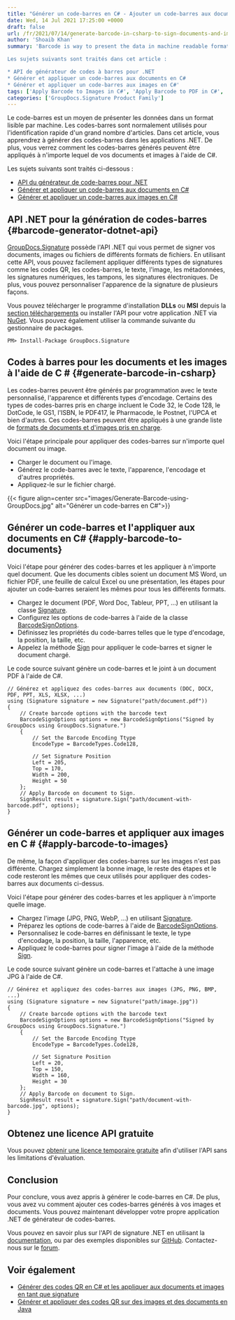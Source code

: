 ```yaml
---
title: "Générer un code-barres en C# - Ajouter un code-barres aux documents et aux images"
date: Wed, 14 Jul 2021 17:25:00 +0000
draft: false
url: /fr/2021/07/14/generate-barcode-in-csharp-to-sign-documents-and-images/
author: 'Shoaib Khan'
summary: 'Barcode is way to present the data in machine readable format. Barcodes are normally used for quick identification of large number of items. In this article, you will learn how to generate barcodes within .NET applications. Futher you will see, how the generated barcodes can be applied to any of your documents and images using C#.

Les sujets suivants sont traités dans cet article :

* API de générateur de codes à barres pour .NET
* Générer et appliquer un code-barres aux documents en C#
* Générer et appliquer un code-barres aux images en C#'
tags: ['Apply Barcode to Images in C#', 'Apply Barcode to PDF in C#', 'Generate Barcode in C#', 'Sign Documents with Barcode in C#', 'Sign Images with Barcode in C#']
categories: ['GroupDocs.Signature Product Family']
---
```


Le code-barres est un moyen de présenter les données dans un format lisible par machine. Les codes-barres sont normalement utilisés pour l'identification rapide d'un grand nombre d'articles. Dans cet article, vous apprendrez à générer des codes-barres dans les applications .NET. De plus, vous verrez comment les codes-barres générés peuvent être appliqués à n'importe lequel de vos documents et images à l'aide de C#.

Les sujets suivants sont traités ci-dessous :

* [API du générateur de code-barres pour .NET][1]
* [Générer et appliquer un code-barres aux documents en C#][2]
* [Générer et appliquer un code-barres aux images en C#][3]

## API .NET pour la génération de codes-barres {#barcode-generator-dotnet-api}

[GroupDocs.Signature][4] possède l'API .NET qui vous permet de signer vos documents, images ou fichiers de différents formats de fichiers. En utilisant cette API, vous pouvez facilement appliquer différents types de signatures comme les codes QR, les codes-barres, le texte, l'image, les métadonnées, les signatures numériques, les tampons, les signatures électroniques. De plus, vous pouvez personnaliser l'apparence de la signature de plusieurs façons.

Vous pouvez télécharger le programme d'installation **DLLs** ou **MSI** depuis la [section téléchargements][5] ou installer l'API pour votre application .NET via [NuGet][6]. Vous pouvez également utiliser la commande suivante du gestionnaire de packages.

```
PM> Install-Package GroupDocs.Signature
```

## Codes à barres pour les documents et les images à l'aide de C # {#generate-barcode-in-csharp}

Les codes-barres peuvent être générés par programmation avec le texte personnalisé, l'apparence et différents types d'encodage. Certains des types de codes-barres pris en charge incluent le Code 32, le Code 128, le DotCode, le GS1, l'ISBN, le PDF417, le Pharmacode, le Postnet, l'UPCA et bien d'autres. Ces codes-barres peuvent être appliqués à une grande liste de [formats de documents et d'images pris en charge][7].

Voici l'étape principale pour appliquer des codes-barres sur n'importe quel document ou image.

* Charger le document ou l'image.
* Générez le code-barres avec le texte, l'apparence, l'encodage et d'autres propriétés.
* Appliquez-le sur le fichier chargé.



{{< figure align=center src="images/Generate-Barcode-using-GroupDocs.jpg" alt="Générer un code-barres en C#">}}


## Générer un code-barres et l'appliquer aux documents en C# {#apply-barcode-to-documents}

Voici l'étape pour générer des codes-barres et les appliquer à n'importe quel document. Que les documents cibles soient un document MS Word, un fichier PDF, une feuille de calcul Excel ou une présentation, les étapes pour ajouter un code-barres seraient les mêmes pour tous les différents formats.

* Chargez le document (PDF, Word Doc, Tableur, PPT, ...) en utilisant la classe [Signature][8].
* Configurez les options de code-barres à l'aide de la classe [BarcodeSignOptions][9].
* Définissez les propriétés du code-barres telles que le type d'encodage, la position, la taille, etc.
* Appelez la méthode [Sign][10] pour appliquer le code-barres et signer le document chargé.

Le code source suivant génère un code-barres et le joint à un document PDF à l'aide de C#.

```
// Générez et appliquez des codes-barres aux documents (DOC, DOCX, PDF, PPT, XLS, XLSX, ...)
using (Signature signature = new Signature("path/document.pdf"))
{
    // Create barcode options with the barcode text
    BarcodeSignOptions options = new BarcodeSignOptions("Signed by GroupDocs using GroupDocs.Signature.")
    {
        // Set the Barcode Encoding Ttype
        EncodeType = BarcodeTypes.Code128,

        // Set Signature Position
        Left = 205,
        Top = 170,
        Width = 200,
        Height = 50
    };
    // Apply Barcode on document to Sign.
    SignResult result = signature.Sign("path/document-with-barcode.pdf", options);
}
```

## Générer un code-barres et appliquer aux images en C # {#apply-barcode-to-images}

De même, la façon d'appliquer des codes-barres sur les images n'est pas différente. Chargez simplement la bonne image, le reste des étapes et le code resteront les mêmes que ceux utilisés pour appliquer des codes-barres aux documents ci-dessus.

Voici l'étape pour générer des codes-barres et les appliquer à n'importe quelle image.

* Chargez l'image (JPG, PNG, WebP, ...) en utilisant [Signature][11].
* Préparez les options de code-barres à l'aide de [BarcodeSignOptions][12].
* Personnalisez le code-barres en définissant le texte, le type d'encodage, la position, la taille, l'apparence, etc.
* Appliquez le code-barres pour signer l'image à l'aide de la méthode [Sign][13].

Le code source suivant génère un code-barres et l'attache à une image JPG à l'aide de C#.

```
// Générez et appliquez des codes-barres aux images (JPG, PNG, BMP, ...)
using (Signature signature = new Signature("path/image.jpg"))
{
    // Create barcode options with the barcode text
    BarcodeSignOptions options = new BarcodeSignOptions("Signed by GroupDocs using GroupDocs.Signature.")
    {
        // Set the Barcode Encoding Ttype
        EncodeType = BarcodeTypes.Code128,

        // Set Signature Position
        Left = 20,
        Top = 150,
        Width = 160,
        Height = 30
    };
    // Apply Barcode on document to Sign.
    SignResult result = signature.Sign("path/document-with-barcode.jpg", options);
}
```

## Obtenez une licence API gratuite

Vous pouvez [obtenir une licence temporaire gratuite][14] afin d'utiliser l'API sans les limitations d'évaluation.

## Conclusion

Pour conclure, vous avez appris à générer le code-barres en C#. De plus, vous avez vu comment ajouter ces codes-barres générés à vos images et documents. Vous pouvez maintenant développer votre propre application .NET de générateur de codes-barres.

Vous pouvez en savoir plus sur l'API de signature .NET en utilisant la [documentation][15], ou par des exemples disponibles sur [GitHub][16]. Contactez-nous sur le [forum][17].

## Voir également

* [Générer des codes QR en C# et les appliquer aux documents et images en tant que signature][18]
* [Générer et appliquer des codes QR sur des images et des documents en Java][19]







[1]: #barcode-generator-dotnet-api
[2]: #apply-barcode-to-documents
[3]: #apply-barcode-to-images
[4]: https://products.groupdocs.com/signature/
[5]: https://downloads.groupdocs.com/signature
[6]: https://www.nuget.org/packages/groupdocs.signature
[7]: https://docs.groupdocs.com/signature/net/supported-document-formats/
[8]: https://apireference.groupdocs.com/signature/net/groupdocs.signature/signature
[9]: https://apireference.groupdocs.com/signature/net/groupdocs.signature.options/barcodesignoptions
[10]: https://apireference.groupdocs.com/signature/net/groupdocs.signature/signature/methods/sign
[11]: https://apireference.groupdocs.com/signature/net/groupdocs.signature/signature
[12]: https://apireference.groupdocs.com/signature/net/groupdocs.signature.options/barcodesignoptions
[13]: https://apireference.groupdocs.com/signature/net/groupdocs.signature/signature/methods/sign
[14]: https://purchase.groupdocs.com/temporary-license
[15]: https://docs.groupdocs.com/signature/net/
[16]: https://github.com/groupdocs-signature
[17]: https://forum.groupdocs.com/
[18]: https://blog.groupdocs.com/2021/01/27/generate-qr-codes-in-csharp-to-sign-documents-and-images/
[19]: https://blog.groupdocs.com/2021/02/19/generate-qr-codes-in-java-to-sign-documents-and-images/


